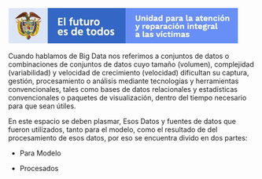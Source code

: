 <img src="/App/Unidad.jpg" alt="Subdirección Red Nacional de Informacion"/>

Cuando hablamos de Big Data nos referimos a conjuntos de datos o combinaciones de conjuntos de datos
cuyo tamaño (volumen), complejidad (variabilidad) y velocidad de crecimiento (velocidad) dificultan
su captura, gestión, procesamiento o análisis mediante tecnologías y herramientas convencionales,
tales como bases de datos relacionales y estadísticas convencionales o paquetes de visualización,
dentro del tiempo necesario para que sean útiles.

En este espacio se deben plasmar, Esos Datos y fuentes de datos que fueron utilizados, tanto 
para el modelo, como el resultado de del procesamiento de esos datos, por eso se encuentra divido en dos
partes:

- Para Modelo
   
- Procesados
